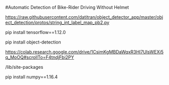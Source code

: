 #Automatic Detection of Bike-Rider Driving Without Helmet

https://raw.githubusercontent.com/datitran/object_detector_app/master/object_detection/protos/string_int_label_map_pb2.py

pip install tensorflow==1.12.0

pip install object-detection

https://colab.research.google.com/drive/1CsimKgMBDaWqxR3Hl7UIsWEXj5q_MoOQ#scrollTo=F4tndjFbi2PY

/lib/site-packages

 pip install numpy==1.16.4
